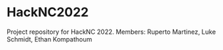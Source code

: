 # HackNC2022
Project repository for HackNC 2022. Members: Ruperto Martinez, Luke Schmidt, Ethan Kompathoum
